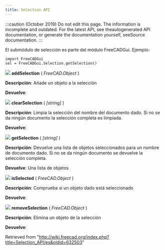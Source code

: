 ```yaml
---
title: Selection API
---
```

:::caution
(October 2019) Do not edit this page. The information is incomplete and outdated. For the latest API, see theautogenerated API documentation, or generate the documentation yourself, seeSource documentation.
:::

El submódulo de selección es parte del módulo FreeCADGui. Ejemplo:

```
import FreeCADGui
sel = FreeCADGui.Selection.getSelection()

```

![](/images/Method.png) **addSelection** ( *FreeCAD.Object* )

**Descripción**: Añade un objeto a la selección

**Devuelve**:

![](/images/Method.png) **clearSelection** ( *[string]* )

**Descripción**: Limpia la selección del nombre del documento dado. Si no se da ningún documento la selección completa es limpiada.

**Devuelve**:

![](/images/Method.png) **getSelection** ( *[string]* )

**Descripción**: Devuelve una lista de objetos seleccionados para un nombre de documento dado. Si no se da ningún documento se devuelve la selección completa.

**Devuelve**: Una lista de objetos

![](/images/Method.png) **isSelected** ( *FreeCAD.Object* )

**Descripción**: Comprueba si un objeto dado está seleccionado

**Devuelve**:

![](/images/Method.png) **removeSelection** ( *FreeCAD.Object* )

**Descripción**: Elimina un objeto de la selección

**Devuelve**:

Retrieved from "<http://wiki.freecad.org/index.php?title=Selection_API/es&oldid=632503>"